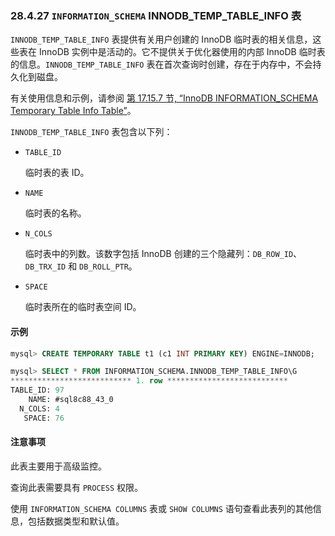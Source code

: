 ### 28.4.27 `INFORMATION_SCHEMA` INNODB_TEMP_TABLE_INFO 表

`INNODB_TEMP_TABLE_INFO` 表提供有关用户创建的 InnoDB 临时表的相关信息，这些表在 InnoDB 实例中是活动的。它不提供关于优化器使用的内部 InnoDB 临时表的信息。`INNODB_TEMP_TABLE_INFO` 表在首次查询时创建，存在于内存中，不会持久化到磁盘。

有关使用信息和示例，请参阅 [第 17.15.7 节, “InnoDB INFORMATION_SCHEMA Temporary Table Info Table”](#innodb-information-schema-temporary-table-info-table)。

`INNODB_TEMP_TABLE_INFO` 表包含以下列：

- `TABLE_ID`

  临时表的表 ID。

- `NAME`

  临时表的名称。

- `N_COLS`

  临时表中的列数。该数字包括 InnoDB 创建的三个隐藏列：`DB_ROW_ID`、`DB_TRX_ID` 和 `DB_ROLL_PTR`。

- `SPACE`

  临时表所在的临时表空间 ID。

#### 示例

```sql
mysql> CREATE TEMPORARY TABLE t1 (c1 INT PRIMARY KEY) ENGINE=INNODB;

mysql> SELECT * FROM INFORMATION_SCHEMA.INNODB_TEMP_TABLE_INFO\G
*************************** 1. row ***************************
TABLE_ID: 97
    NAME: #sql8c88_43_0
  N_COLS: 4
   SPACE: 76
```

#### 注意事项

此表主要用于高级监控。

查询此表需要具有 `PROCESS` 权限。

使用 `INFORMATION_SCHEMA COLUMNS` 表或 `SHOW COLUMNS` 语句查看此表列的其他信息，包括数据类型和默认值。